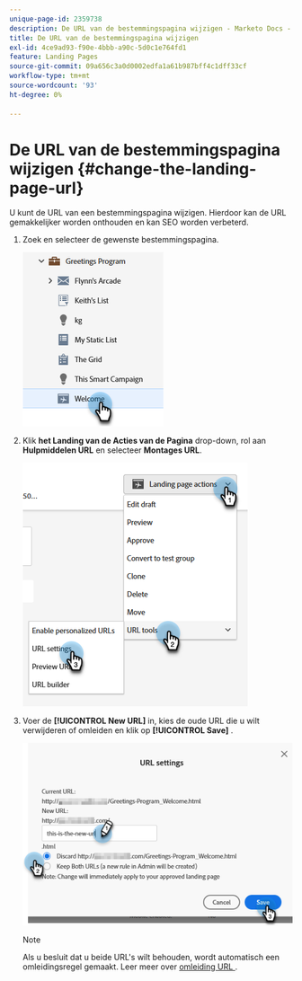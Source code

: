 ```yaml
---
unique-page-id: 2359738
description: De URL van de bestemmingspagina wijzigen - Marketo Docs - Productdocumentatie
title: De URL van de bestemmingspagina wijzigen
exl-id: 4ce9ad93-f90e-4bbb-a90c-5d0c1e764fd1
feature: Landing Pages
source-git-commit: 09a656c3a0d0002edfa1a61b987bff4c1dff33cf
workflow-type: tm+mt
source-wordcount: '93'
ht-degree: 0%

---
```


# De URL van de bestemmingspagina wijzigen {#change-the-landing-page-url}

U kunt de URL van een bestemmingspagina wijzigen. Hierdoor kan de URL gemakkelijker worden onthouden en kan SEO worden verbeterd.

1. Zoek en selecteer de gewenste bestemmingspagina.

   ![](assets/change-the-landing-page-url-1.png)

1. Klik **het Landing van de Acties van de Pagina** drop-down, rol aan **Hulpmiddelen URL** en selecteer **Montages URL**.

   ![](assets/change-the-landing-page-url-2.png)

1. Voer de **[!UICONTROL New URL]** in, kies de oude URL die u wilt verwijderen of omleiden en klik op **[!UICONTROL Save]** .

   ![](assets/change-the-landing-page-url-3.png)

   >[!NOTE]
   >
   >Als u besluit dat u beide URL&#39;s wilt behouden, wordt automatisch een omleidingsregel gemaakt. Leer meer over [ omleiding URL ](/help/marketo/product-docs/demand-generation/landing-pages/personalizing-landing-pages/redirect-a-url-path.md).
